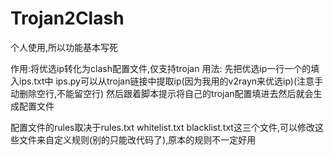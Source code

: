 # Trojan2Clash

个人使用,所以功能基本写死

作用:将优选ip转化为clash配置文件,仅支持trojan
用法:
先把优选ip一行一个的填入ips.txt中    ips.py可以从trojan链接中提取ip(因为我用的v2rayn来优选ip)(注意手动删除空行,不能留空行)
然后跟着脚本提示将自己的trojan配置填进去然后就会生成配置文件

配置文件的rules取决于rules.txt whitelist.txt blacklist.txt这三个文件,可以修改这些文件来自定义规则(别的只能改代码了),原本的规则不一定好用
